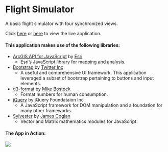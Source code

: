 # Flight Simulator

A basic flight simulator with four synchronized views.

Click [here](http://richiecarmichael.github.io/simulator/index.html) or [here](http://maps.esri.com/rc/simulator/index.html) to view the live application.

#### This application makes use of the following libraries:

* [ArcGIS API for JavaScript](https://developers.arcgis.com/javascript/) by [Esri](http://www.esri.com/)
  - Esri’s JavaScript library for mapping and analysis.
* [Bootstrap](http://getbootstrap.com/) by [Twitter Inc](https://twitter.com/)
  - A useful and comprehensive UI framework. This application leveraged a subset of bootstrap pertaining to buttons and input elements.
* [d3-format](https://github.com/d3/d3-format) by [Mike Bostock](https://github.com/mbostock)
  - Format numbers for human consumption.
* [jQuery](http://jquery.com/) by jQuery Foundataion Inc
  - A JavaScript framework for DOM manipulation and a foundation for many other frameworks.
* [Sylvester](http://sylvester.jcoglan.com/) by [James Coglan](http://jcoglan.com/)
  - Vector and Matrix mathematics modules for JavaScript.

#### The App in Action:
![](./simulator.gif)
